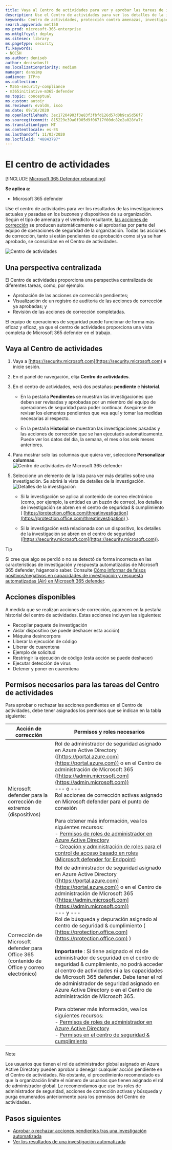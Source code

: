 ```yaml
---
title: Vaya al Centro de actividades para ver y aprobar las tareas de investigación y corrección automatizadas
description: Use el Centro de actividades para ver los detalles de la investigación automatizada y aprobar las acciones pendientes.
keywords: Centro de actividades, protección contra amenazas, investigación, alerta, pendiente, automatizada, detección
search.appverid: met150
ms.prod: microsoft-365-enterprise
ms.mktglfcycl: deploy
ms.sitesec: library
ms.pagetype: security
f1.keywords:
- NOCSH
ms.author: deniseb
author: denisebmsft
ms.localizationpriority: medium
manager: dansimp
audience: ITPro
ms.collection:
- M365-security-compliance
- m365initiative-m365-defender
ms.topic: conceptual
ms.custom: autoir
ms.reviewer: evaldm, isco
ms.date: 09/16/2020
ms.openlocfilehash: 3ec17204903f3e83f3fbfd126d57d0b9ca5d56f7
ms.sourcegitcommit: 815229e39a0f905d9f06717f00dc82e2a028fa7c
ms.translationtype: MT
ms.contentlocale: es-ES
ms.lasthandoff: 11/03/2020
ms.locfileid: "48843797"
---
```

# <a name="the-action-center"></a>El centro de actividades

[!INCLUDE [Microsoft 365 Defender rebranding](../includes/microsoft-defender.md)]


**Se aplica a:**
- Microsoft 365 defender

Use el centro de actividades para ver los resultados de las investigaciones actuales y pasadas en los buzones y dispositivos de su organización. Según el tipo de amenaza y el veredicto resultante, [las acciones de corrección](https://docs.microsoft.com/microsoft-365/security/mtp/mtp-remediation-actions) se producen automáticamente o al aprobarlas por parte del equipo de operaciones de seguridad de la organización. Todas las acciones de corrección, tanto si están pendientes de aprobación como si ya se han aprobado, se consolidan en el Centro de actividades. 

![Centro de actividades](../../media/air-actioncenter.png)

## <a name="a-single-pane-of-glass-experience"></a>Una perspectiva centralizada

El Centro de actividades proporciona una perspectiva centralizada de diferentes tareas, como, por ejemplo:
- Aprobación de las acciones de corrección pendientes;
- Visualización de un registro de auditoría de las acciones de corrección ya aprobadas; y
- Revisión de las acciones de corrección completadas.

El equipo de operaciones de seguridad puede funcionar de forma más eficaz y eficaz, ya que el centro de actividades proporciona una vista completa de Microsoft 365 defender en el trabajo.

## <a name="go-to-the-action-center"></a>Vaya al Centro de actividades

1. Vaya a [https://security.microsoft.com](https://security.microsoft.com) e inicie sesión. 

2. En el panel de navegación, elija **Centro de actividades**. 

3. En el centro de actividades, verá dos pestañas: **pendiente** e **historial**.

    - En la pestaña **Pendientes** se muestran las investigaciones que deben ser revisadas y aprobadas por un miembro del equipo de operaciones de seguridad para poder continuar. Asegúrese de revisar los elementos pendientes que vea aquí y tomar las medidas necesarias al respecto.

    - En la pestaña **Historial** se muestran las investigaciones pasadas y las acciones de corrección que se han ejecutado automáticamente. Puede ver los datos del día, la semana, el mes o los seis meses anteriores.

4. Para mostrar solo las columnas que quiera ver, seleccione **Personalizar columnas**.<br/>![Centro de actividades de Microsoft 365 defender](../../media/mtp-action-center.png)

5. Seleccione un elemento de la lista para ver más detalles sobre una investigación. Se abrirá la vista de detalles de la investigación.<br/>![Detalles de la investigación](../../media/mtp-air-investdetails.png)

    - Si la investigación se aplica al contenido de correo electrónico (como, por ejemplo, la entidad es un buzón de correo), los detalles de investigación se abren en el centro de seguridad & cumplimiento ( [https://protection.office.com/threatinvestigation](https://protection.office.com/threatinvestigation) ). 

    - Si la investigación está relacionada con un dispositivo, los detalles de la investigación se abren en el centro de seguridad ([https://security.microsoft.com](https://security.microsoft.com)). 

> [!TIP]
> Si cree que algo se perdió o no se detectó de forma incorrecta en las características de investigación y respuesta automatizadas de Microsoft 365 defender, háganoslo saber. Consulte [Cómo informar de falsos positivos/negativos en capacidades de investigación y respuesta automatizadas (Air) en Microsoft 365 defender](mtp-autoir-report-false-positives-negatives.md).

## <a name="available-actions"></a>Acciones disponibles

A medida que se realizan acciones de corrección, aparecen en la pestaña historial del centro de actividades. Estas acciones incluyen las siguientes:

- Recopilar paquete de investigación 
- Aislar dispositivo (se puede deshacer esta acción) 
- Máquina desincorpora 
- Liberar la ejecución de código 
- Liberar de cuarentena 
- Ejemplo de solicitud 
- Restringir la ejecución de código (esta acción se puede deshacer) 
- Ejecutar detección de virus 
- Detener y poner en cuarentena 

## <a name="required-permissions-for-action-center-tasks"></a>Permisos necesarios para las tareas del Centro de actividades

Para aprobar o rechazar las acciones pendientes en el Centro de actividades, debe tener asignados los permisos que se indican en la tabla siguiente:

|Acción de corrección |Permisos y roles necesarios |
|--|----|
|Microsoft defender para la corrección de extremos (dispositivos) |Rol de administrador de seguridad asignado en Azure Active Directory ([https://portal.azure.com](https://portal.azure.com)) o en el Centro de administración de Microsoft 365 ([https://admin.microsoft.com](https://admin.microsoft.com))<br/>--- o ---<br/>Rol acciones de corrección activas asignado en Microsoft defender para el punto de conexión <br/> <br/> Para obtener más información, vea los siguientes recursos: <br/>- [Permisos de roles de administrador en Azure Active Directory](https://docs.microsoft.com/azure/active-directory/users-groups-roles/directory-assign-admin-roles)<br/>- [Creación y administración de roles para el control de acceso basado en roles (Microsoft defender for Endpoint)](https://docs.microsoft.com/windows/security/threat-protection/microsoft-defender-atp/user-roles)  |
|Corrección de Microsoft defender para Office 365 (contenido de Office y correo electrónico)  |Rol de administrador de seguridad asignado en Azure Active Directory ([https://portal.azure.com](https://portal.azure.com)) o en el Centro de administración de Microsoft 365 ([https://admin.microsoft.com](https://admin.microsoft.com))<br/>--- y --- <br/>Rol de búsqueda y depuración asignado al centro de seguridad & cumplimiento ( [https://protection.office.com](https://protection.office.com) ) <br/><br/>**Importante** : Si tiene asignado el rol de administrador de seguridad en el centro de seguridad & cumplimiento, no podrá acceder al centro de actividades ni a las capacidades de Microsoft 365 defender. Debe tener el rol de administrador de seguridad asignado en Azure Active Directory o en el Centro de administración de Microsoft 365. <br/><br/>Para obtener más información, vea los siguientes recursos: <br/>- [Permisos de roles de administrador en Azure Active Directory](https://docs.microsoft.com/azure/active-directory/users-groups-roles/directory-assign-admin-roles)<br/>- [Permisos en el centro de seguridad & cumplimiento](https://docs.microsoft.com/microsoft-365/security/office-365-security/permissions-in-the-security-and-compliance-center) |

> [!NOTE]
> Los usuarios que tienen el rol de administrador global asignado en Azure Active Directory pueden aprobar o denegar cualquier acción pendiente en el Centro de actividades. No obstante, el procedimiento recomendado es que la organización limite el número de usuarios que tienen asignado el rol de administrador global. Le recomendamos que use los roles de administrador de seguridad, acciones de corrección activas y búsqueda y purga enumerados anteriormente para los permisos del Centro de actividades.

## <a name="next-steps"></a>Pasos siguientes 

- [Aprobar o rechazar acciones pendientes tras una investigación automatizada](mtp-autoir-actions.md)
- [Ver los resultados de una investigación automatizada](mtp-autoir-results.md)

